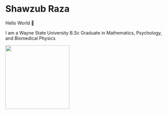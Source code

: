 # Shawzub Raza 

Hello World 👋

I am a Wayne State University B.Sc Graduate in Mathematics, Psychology, and Biomedical Physics

<img src="https://github.com/user-attachments/assets/0ced8d5c-47c6-463d-9e12-019cf7e07618" width="200">
